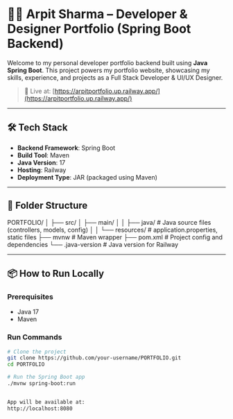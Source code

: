 # 🧑‍💻 Arpit Sharma – Developer & Designer Portfolio (Spring Boot Backend)

Welcome to my personal developer portfolio backend built using **Java Spring Boot**. This project powers my portfolio website, showcasing my skills, experience, and projects as a Full Stack Developer & UI/UX Designer.

> 🚀 Live at: [https://arpitportfolio.up.railway.app/](https://arpitportfolio.up.railway.app/)

---

## 🛠 Tech Stack

- **Backend Framework**: Spring Boot  
- **Build Tool**: Maven  
- **Java Version**: 17  
- **Hosting**: Railway  
- **Deployment Type**: JAR (packaged using Maven)

---

## 📁 Folder Structure

PORTFOLIO/
│
├── src/
│ ├── main/
│ │ ├── java/ # Java source files (controllers, models, config)
│ │ └── resources/ # application.properties, static files
├── mvnw # Maven wrapper
├── pom.xml # Project config and dependencies
└── .java-version # Java version for Railway


---

## 📦 How to Run Locally

### Prerequisites

- Java 17
- Maven

### Run Commands

```bash
# Clone the project
git clone https://github.com/your-username/PORTFOLIO.git
cd PORTFOLIO

# Run the Spring Boot app
./mvnw spring-boot:run


App will be available at:
http://localhost:8080

